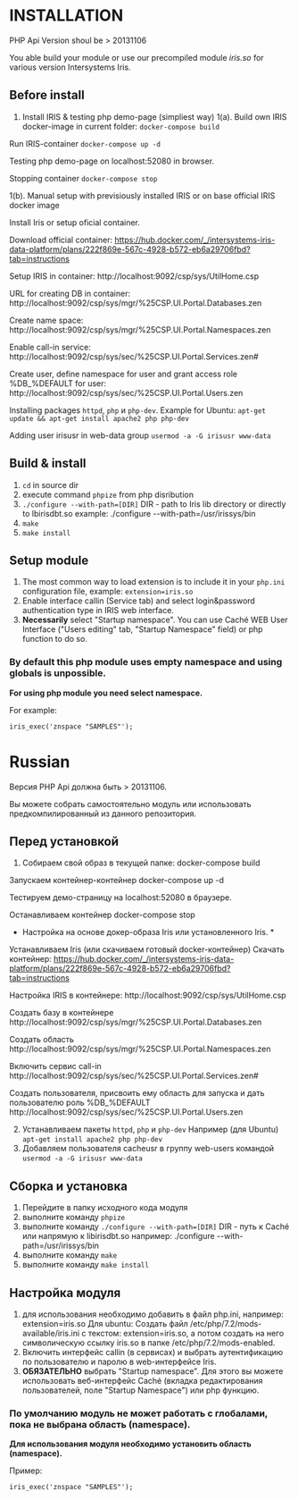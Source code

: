 # INSTALLATION

PHP Api Version shoul be > 20131106

You able build your module or use our precompiled module *iris.so* for various version Intersystems Iris.

## Before install
1. Install IRIS & testing php demo-page (simpliest way)
1(a). Build own IRIS docker-image in current folder:
  `docker-compose build`
  
  Run IRIS-container
  `docker-compose up -d`
  
  Testing php demo-page on localhost:52080 in browser.
  
  Stopping container
  `docker-compose stop`
  
1(b). Manual setup with previsiously installed IRIS or on base official IRIS docker image
  
  Install Iris or setup oficial container.

  Download official container:
  https://hub.docker.com/_/intersystems-iris-data-platform/plans/222f869e-567c-4928-b572-eb6a29706fbd?tab=instructions
  
  Setup IRIS in container:
  http://localhost:9092/csp/sys/UtilHome.csp

  URL for creating DB in container:
  http://localhost:9092/csp/sys/mgr/%25CSP.UI.Portal.Databases.zen

  Create name space:
  http://localhost:9092/csp/sys/mgr/%25CSP.UI.Portal.Namespaces.zen

  Enable call-in service:
  http://localhost:9092/csp/sys/sec/%25CSP.UI.Portal.Services.zen#

  Create user, define namespace for user and grant access role %DB_%DEFAULT for user:
  http://localhost:9092/csp/sys/sec/%25CSP.UI.Portal.Users.zen
  
  Installing packages `httpd`, `php` и `php-dev`.
  Example for Ubuntu: `apt-get update && apt-get install apache2 php php-dev`

  Adding user irisusr in web-data group `usermod -a -G irisusr www-data`

## Build & install
1. `cd` in source dir
2. execute command `phpize` from php disribution
3. `./configure --with-path=[DIR]`
   DIR - path to Iris lib directory or directly to lbirisdbt.so
   example: ./configure --with-path=/usr/irissys/bin
4. `make`
5. `make install`

## Setup module

1. The most common way to load extension is to include it in your `php.ini` configuration file, example: `extension=iris.so`
2. Enable interface callin (Service tab) and select login&password authentication type in IRIS web interface.
3. **Necessarily** select "Startup namespace". You can use Caché WEB User Interface ("Users editing" tab, "Startup Namespace" field) or php function to do so.

### By default this php module uses empty namespace and using globals is unpossible.
**For using php module you need select namespace.**

For example:

`iris_exec('znspace "SAMPLES"');`


# Russian

Версия PHP Api должна быть > 20131106. 

Вы можете собрать самостоятельно модуль или использовать предкомпилированный из данного репозитория.

## Перед установкой
1. Собираем свой образ в текущей папке:
  docker-compose build
  
  Запускаем контейнер-контейнер
  docker-compose up -d
  
  Тестируем демо-страницу на localhost:52080 в браузере.
  
  Останавливаем контейнер
  docker-compose stop

  * Настройка на основе докер-образа Iris или установленного Iris. *
  
  Устанавливаем Iris (или скачиваем готовый docker-контейнер)
  Скачать контейнер:
  https://hub.docker.com/_/intersystems-iris-data-platform/plans/222f869e-567c-4928-b572-eb6a29706fbd?tab=instructions
  
  Настройка IRIS в контейнере:
  http://localhost:9092/csp/sys/UtilHome.csp

  Создать базу в контейнере
  http://localhost:9092/csp/sys/mgr/%25CSP.UI.Portal.Databases.zen

  Создать область
  http://localhost:9092/csp/sys/mgr/%25CSP.UI.Portal.Namespaces.zen

  Включить сервис call-in
  http://localhost:9092/csp/sys/sec/%25CSP.UI.Portal.Services.zen#

  Создать пользователя, присвоить ему область для запуска и дать пользователю роль %DB_%DEFAULT
  http://localhost:9092/csp/sys/sec/%25CSP.UI.Portal.Users.zen
  
2. Устанавливаем пакеты `httpd`, `php` и `php-dev`
Например (для Ubuntu) `apt-get install apache2 php php-dev`
3. Добавляем пользователя cacheusr в группу web-users командой `usermod -a -G irisusr www-data`

## Сборка и установка
1. Перейдите в папку исходного кода модуля
2. выполните команду `phpize`
3. выполните команду `./configure --with-path=[DIR]`
   DIR - путь к Caché или напрямую к libirisdbt.so
   например: ./configure --with-path=/usr/irissys/bin
4. выполните команду `make`
5. выполните команду `make install`

## Настройка модуля

1. для использования необходимо добавить в файл php.ini, например: extension=iris.so
   Для ubuntu: Создать файл /etc/php/7.2/mods-available/iris.ini c текстом: extension=iris.so,
   а потом создать на него символическую ссылку iris.so в папке /etc/php/7.2/mods-enabled.
2. Включить интерфейс callin (в сервисах) и выбрать аутентификацию по пользователю и паролю в web-интерфейсе Iris.
3. **ОБЯЗАТЕЛЬНО** выбрать "Startup namespace". Для этого вы можете использовать веб-интерфейс Caché (вкладка редактирования пользователей, поле "Startup Namespace") или php функцию.

### По умолчанию модуль не может работать с глобалами, пока не выбрана область (namespace).
**Для использования модуля необходимо установить область (namespace).**

Пример:

`iris_exec('znspace "SAMPLES"');`
